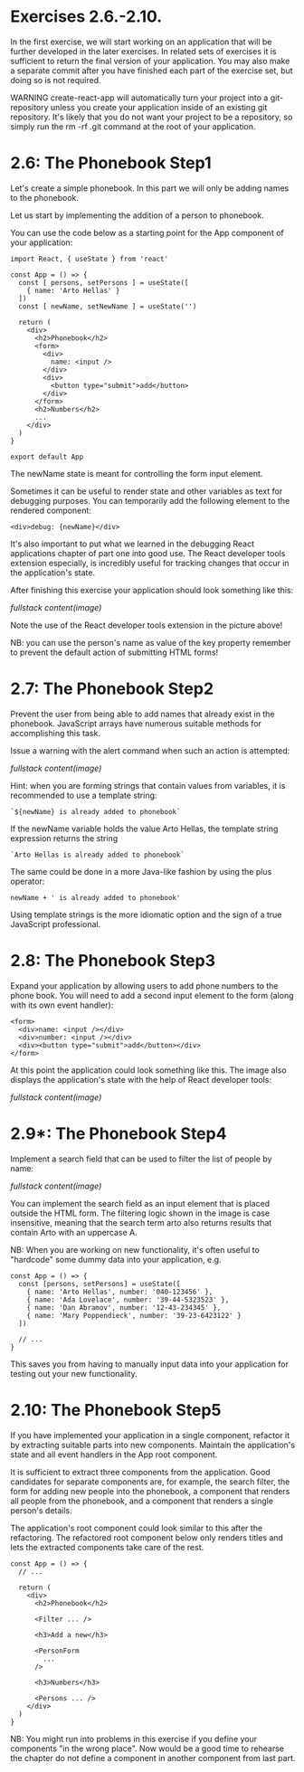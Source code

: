 
# Exercises 2.6.-2.10.

In the first exercise, we will start working on an application that will be further developed in the later exercises. In related sets of exercises it is sufficient to return the final version of your application. You may also make a separate commit after you have finished each part of the exercise set, but doing so is not required.

WARNING create-react-app will automatically turn your project into a git-repository unless you create your application inside of an existing git repository. It's likely that you do not want your project to be a repository, so simply run the rm -rf .git command at the root of your application.

# 2.6: The Phonebook Step1

Let's create a simple phonebook. In this part we will only be adding names to the phonebook.

Let us start by implementing the addition of a person to phonebook.

You can use the code below as a starting point for the App component of your application:

```
import React, { useState } from 'react'

const App = () => {
  const [ persons, setPersons ] = useState([
    { name: 'Arto Hellas' }
  ]) 
  const [ newName, setNewName ] = useState('')

  return (
    <div>
      <h2>Phonebook</h2>
      <form>
        <div>
          name: <input />
        </div>
        <div>
          <button type="submit">add</button>
        </div>
      </form>
      <h2>Numbers</h2>
      ...
    </div>
  )
}

export default App
```
The newName state is meant for controlling the form input element.

Sometimes it can be useful to render state and other variables as text for debugging purposes. You can temporarily add the following element to the rendered component:

```
<div>debug: {newName}</div>
```
It's also important to put what we learned in the debugging React applications chapter of part one into good use. The React developer tools extension especially, is incredibly useful for tracking changes that occur in the application's state.

After finishing this exercise your application should look something like this:

*fullstack content(image)*

Note the use of the React developer tools extension in the picture above!

NB:
you can use the person's name as value of    the key property
remember to prevent the default action of submitting HTML forms!

# 2.7: The Phonebook Step2

Prevent the user from being able to add names that already exist in the phonebook. JavaScript arrays have numerous suitable methods for accomplishing this task.

Issue a warning with the alert command when such an action is attempted:

*fullstack content(image)*

Hint: when you are forming strings that contain values from variables, it is recommended to use a template string:

```
`${newName} is already added to phonebook`
```
If the newName variable holds the value Arto Hellas, the template string expression returns the string

```
`Arto Hellas is already added to phonebook`
```
The same could be done in a more Java-like fashion by using the plus operator:

```
newName + ' is already added to phonebook'
```
Using template strings is the more idiomatic option and the sign of a true JavaScript professional.

# 2.8: The Phonebook Step3

Expand your application by allowing users to add phone numbers to the phone book. You will need to add a second input element to the form (along with its own event handler):

```
<form>
  <div>name: <input /></div>
  <div>number: <input /></div>
  <div><button type="submit">add</button></div>
</form>
```
At this point the application could look something like this. The image also displays the application's state with the help of React developer tools:

*fullstack content(image)*

# 2.9*: The Phonebook Step4

Implement a search field that can be used to filter the list of people by name:

*fullstack content(image)*

You can implement the search field as an input element that is placed outside the HTML form. The filtering logic shown in the image is case insensitive, meaning that the search term arto also returns results that contain Arto with an uppercase A.

NB: When you are working on new functionality, it's often useful to "hardcode" some dummy data into your application, e.g.

```
const App = () => {
  const [persons, setPersons] = useState([
    { name: 'Arto Hellas', number: '040-123456' },
    { name: 'Ada Lovelace', number: '39-44-5323523' },
    { name: 'Dan Abramov', number: '12-43-234345' },
    { name: 'Mary Poppendieck', number: '39-23-6423122' }
  ])

  // ...
}
```
This saves you from having to manually input data into your application for testing out your new functionality.

# 2.10: The Phonebook Step5

If you have implemented your application in a single component, refactor it by extracting suitable parts into new components. Maintain the application's state and all event handlers in the App root component.

It is sufficient to extract three components from the application. Good candidates for separate components are, for example, the search filter, the form for adding new people into the phonebook, a component that renders all people from the phonebook, and a component that renders a single person's details.

The application's root component could look similar to this after the refactoring. The refactored root component below only renders titles and lets the extracted components take care of the rest.

```
const App = () => {
  // ...

  return (
    <div>
      <h2>Phonebook</h2>

      <Filter ... />

      <h3>Add a new</h3>

      <PersonForm 
        ...
      />

      <h3>Numbers</h3>

      <Persons ... />
    </div>
  )
}
```

NB: You might run into problems in this exercise if you define your components "in the wrong place". Now would be a good time to rehearse the chapter do not define a component in another component from last part.
